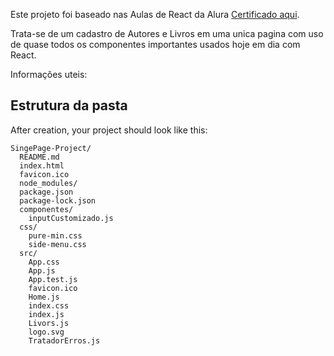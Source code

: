 Este projeto foi baseado nas Aulas de React da Alura [Certificado aqui](https://cursos.alura.com.br/certificate/10d393f5-bed6-4b55-b7a5-bca48e52138a).

Trata-se de um cadastro de Autores e Livros em uma unica pagina com uso de quase todos os componentes
importantes usados hoje em dia com React. 

Informações uteis:
## Estrutura da pasta

After creation, your project should look like this:

```
SingePage-Project/
  README.md
  index.html
  favicon.ico
  node_modules/
  package.json
  package-lock.json
  componentes/
    inputCustomizado.js
  css/
    pure-min.css
    side-menu.css
  src/
    App.css
    App.js
    App.test.js
    favicon.ico
    Home.js
    index.css
    index.js
    Livors.js
    logo.svg
    TratadorErros.js
```
